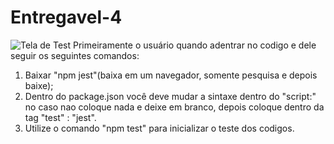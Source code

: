 # Entregavel-4
![Tela de Test](https://user-images.githubusercontent.com/113954195/202575718-ad9dc5e6-5823-45b9-aa07-7ab9abc85b8b.JPG)
Primeiramente o usuário quando adentrar no codigo e dele seguir os seguintes comandos:
1. Baixar "npm jest"(baixa em um navegador, somente pesquisa e depois baixe);
2. Dentro do package.json você deve mudar a sintaxe dentro do "script:" no caso nao coloque nada e deixe em branco, depois coloque dentro da tag "test" : "jest".
3. Utilize o comando "npm test" para inicializar o teste dos codigos.
